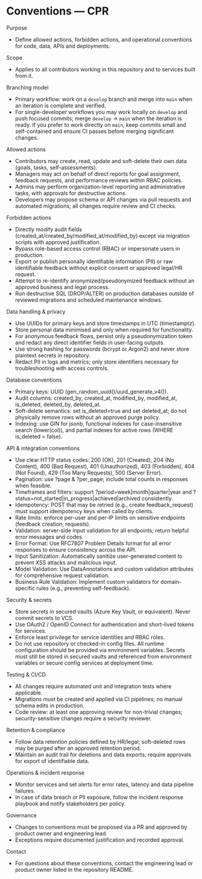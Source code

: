 # Conventions — CPR

Purpose
- Define allowed actions, forbidden actions, and operational conventions for code, data, APIs and deployments.

Scope
- Applies to all contributors working in this repository and to services built from it.

Branching model
- Primary workflow: work on a `develop` branch and merge into `main` when an iteration is complete and verified.
- For single-developer workflows you may work locally on `develop` and push focused commits; merge `develop` -> `main` when the iteration is ready. If you prefer to work directly on `main`, keep commits small and self-contained and ensure CI passes before merging significant changes.


Allowed actions
- Contributors may create, read, update and soft-delete their own data (goals, tasks, self-assessments).
- Managers may act on behalf of direct reports for goal assignment, feedback requests, and performance reviews within RBAC policies.
- Admins may perform organization-level reporting and administrative tasks, with approvals for destructive actions.
- Developers may propose schema or API changes via pull requests and automated migrations; all changes require review and CI checks.

Forbidden actions
- Directly modify audit fields (created_at/created_by/modified_at/modified_by) except via migration scripts with approved justification.
- Bypass role-based access control (RBAC) or impersonate users in production.
- Export or publish personally identifiable information (PII) or raw identifiable feedback without explicit consent or approved legal/HR request.
- Attempt to re-identify anonymized/pseudonymized feedback without an approved business and legal process.
- Run destructive SQL (DROP/ALTER) on production databases outside of reviewed migrations and scheduled maintenance windows.

Data handling & privacy
- Use UUIDs for primary keys and store timestamps in UTC (timestamptz).
- Store personal data minimised and only when required for functionality.
- For anonymous feedback flows, persist only a pseudonymization token and redact any direct identifier fields in user-facing outputs.
- Use strong hashing for passwords (bcrypt or Argon2) and never store plaintext secrets in repository.
- Redact PII in logs and metrics; only store identifiers necessary for troubleshooting with access controls.

Database conventions
- Primary keys: UUID (gen_random_uuid()/uuid_generate_v4()).
- Audit columns: created_by, created_at, modified_by, modified_at, is_deleted, deleted_by, deleted_at.
- Soft-delete semantics: set is_deleted=true and set deleted_at; do not physically remove rows without an approved purge policy.
- Indexing: use GIN for jsonb, functional indexes for case-insensitive search (lower(col)), and partial indexes for active rows (WHERE is_deleted = false).

API & integration conventions
- Use clear HTTP status codes: 200 (OK), 201 (Created), 204 (No Content), 400 (Bad Request), 401 (Unauthorized), 403 (Forbidden), 404 (Not Found), 429 (Too Many Requests), 500 (Server Error).
- Pagination: use ?page & ?per_page; include total counts in responses when feasible.
- Timeframes and filters: support ?period=week|month|quarter|year and ?status=not_started|in_progress|achieved|archived consistently.
- Idempotency: POST that may be retried (e.g., create feedback_request) must support idempotency keys when called by clients.
- Rate limits: enforce per-user and per-IP limits on sensitive endpoints (feedback creation, requests).
- Validation: server-side input validation for all endpoints; return helpful error messages and codes.
- Error Format: Use RFC7807 Problem Details format for all error responses to ensure consistency across the API.
- Input Sanitization: Automatically sanitize user-generated content to prevent XSS attacks and malicious input.
- Model Validation: Use DataAnnotations and custom validation attributes for comprehensive request validation.
- Business Rule Validation: Implement custom validators for domain-specific rules (e.g., preventing self-feedback).

Security & secrets
- Store secrets in secured vaults (Azure Key Vault, or equivalent). Never commit secrets to VCS.
- Use OAuth2 / OpenID Connect for authentication and short-lived tokens for services.
- Enforce least privilege for service identities and RBAC roles.
- Do not use repository or checked-in config files. All runtime configuration should be provided via environment variables. Secrets must still be stored in secured vaults and referenced from environment variables or secure config services at deployment time.

Testing & CI/CD
- All changes require automated unit and integration tests where applicable.
- Migrations must be created and applied via CI pipelines; no manual schema edits in production.
- Code review: at least one approving review for non-trivial changes; security-sensitive changes require a security reviewer.

Retention & compliance
- Follow data retention policies defined by HR/legal; soft-deleted rows may be purged after an approved retention period.
- Maintain an audit trail for deletions and data exports; require approvals for export of identifiable data.

Operations & incident response
- Monitor services and set alerts for error rates, latency and data pipeline failures.
- In case of data breach or PII exposure, follow the incident response playbook and notify stakeholders per policy.

Governance
- Changes to conventions must be proposed via a PR and approved by product owner and engineering lead.
- Exceptions require documented justification and recorded approval.

Contact
- For questions about these conventions, contact the engineering lead or product owner listed in the repository README.
